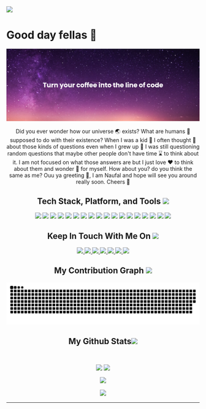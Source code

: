 <img src="https://visitor-badge.laobi.icu/badge?page_id=Digisata.Digisata" />
<h1>Good day fellas 👋</h1>

<p align="center">
<img src="images/banner.png" />
</p>

<p align="center">
  Did you ever wonder how our universe 🌏 exists? What are humans 🗿 supposed to do with their existence? When I was a kid 👶 I often thought 🧠 about those kinds of questions even when I grew up 🧑 I was still questioning random questions that maybe other people don't have time ⌛ to think about it. I am not focused on what those answers are but I just love ❤️ to think about them and wonder 🤔 for myself. How about you? do you think the same as me? Ouu ya greeting 🤝, I am Naufal and hope will see you around really soon. Cheers 🥂
</p>

<h2 align="center">Tech Stack, Platform, and Tools <img src="https://github.com/ritik307/ritik307/blob/main/images/laptop.gif" width="50"></h2>

<p align="center">
 <img src="https://img.shields.io/badge/go-%2300ADD8.svg?style=for-the-badge&logo=go&logoColor=white"/>
  <img src="https://img.shields.io/badge/mysql-%2300f.svg?style=for-the-badge&logo=mysql&logoColor=white"/>
  <img src="https://img.shields.io/badge/postgres-%23316192.svg?style=for-the-badge&logo=postgresql&logoColor=white"/>
  <img src="https://img.shields.io/badge/redis-%23DD0031.svg?style=for-the-badge&logo=redis&logoColor=white"/>
  <img src="https://img.shields.io/badge/php-%23777BB4.svg?style=for-the-badge&logo=php&logoColor=white"/>
  <img src="https://img.shields.io/badge/laravel-%23FF2D20.svg?style=for-the-badge&logo=laravel&logoColor=white"/>
  <img src="https://img.shields.io/badge/git-%23F05033.svg?style=for-the-badge&logo=git&logoColor=white"/>
  <img src="https://img.shields.io/badge/docker-%230db7ed.svg?style=for-the-badge&logo=docker&logoColor=white"/>
  <img src="https://img.shields.io/badge/java-%23ED8B00.svg?style=for-the-badge&logo=java&logoColor=white"/>
  <img src="https://img.shields.io/badge/kotlin-%237F52FF.svg?style=for-the-badge&logo=kotlin&logoColor=white"/>
  <img src="https://img.shields.io/badge/dart-%230175C2.svg?style=for-the-badge&logo=dart&logoColor=white"/>
  <img src="https://img.shields.io/badge/Flutter-%2302569B.svg?style=for-the-badge&logo=Flutter&logoColor=white"/>
  <img src="https://img.shields.io/badge/Firebase-039BE5?style=for-the-badge&logo=Firebase&logoColor=white"/>
  <img src="https://img.shields.io/badge/Linux-FCC624?style=for-the-badge&logo=linux&logoColor=black"/>
  <img src="https://img.shields.io/badge/Android-3DDC84?style=for-the-badge&logo=android&logoColor=white"/>
  <img src="https://img.shields.io/badge/Android%20Studio-3DDC84.svg?style=for-the-badge&logo=android-studio&logoColor=white"/>
  <img src="https://img.shields.io/badge/Visual%20Studio%20Code-0078d7.svg?style=for-the-badge&logo=visual-studio-code&logoColor=white"/>
  <img src="https://img.shields.io/badge/github-%23121011.svg?style=for-the-badge&logo=github&logoColor=white"/>
</p>

<h2 align="center">Keep In Touch With Me On <img src="https://media0.giphy.com/media/jqNPzdTTxQfOgOqpO4/source.gif" width="50"></h2>

<p align="center">
<a href="mailto: hnaufal123@gmail.com">
 <img src="https://img.shields.io/badge/Gmail-D14836?style=for-the-badge&logo=gmail&logoColor=white"/>
</a>
<a href="https://www.linkedin.com/in/khairunnaufal-hanif/">
 <img src="https://img.shields.io/badge/linkedin-%230077B5.svg?style=for-the-badge&logo=linkedin&logoColor=white"/>
</a>
 <a href="https://twitter.com/Digisata">
 <img src="https://img.shields.io/badge/Twitter-%231DA1F2.svg?style=for-the-badge&logo=Twitter&logoColor=white"/>
</a>
</a>
 <a href="https://stackoverflow.com/users/9103193/nopal">
 <img src="https://img.shields.io/badge/-Stackoverflow-FE7A16?style=for-the-badge&logo=stack-overflow&logoColor=white"/>
</a>
 <a href="https://nopal.vercel.app/">
 <img src="https://img.shields.io/badge/website-000000?style=for-the-badge&logo=About.me&logoColor=white"/>
</a>
 <a href="https://leetcode.com/hnaufal123/">
 <img src="https://img.shields.io/badge/LeetCode-000000?style=for-the-badge&logo=LeetCode&logoColor=#d16c06"/>
</a>
</a>
 <a href="https://www.codewars.com/users/digisata">
 <img src="https://img.shields.io/badge/Codewars-B1361E?style=for-the-badge&logo=codewars&logoColor=grey"/>
</a>
</p>

<h2 align="center">
  My Contribution Graph <img src="https://media.giphy.com/media/xUA7aZeLE2e0P7Znz2/giphy.gif" width="50">
</h2>
<p align="center">
  <img src="https://github.com/Digisata/Digisata/blob/output/github-contribution-grid-snake-dark.svg#gh-dark-mode-only" alt="snake"></center>
</p>

<h2 align="center">
  My Github Stats<img src="https://media.giphy.com/media/VgCDAzcKvsR6OM0uWg/giphy.gif" width="50">
</h2>

<br>

<p align = "center">
  <img  src = "https://github-readme-stats-3k1adttqb-digisata.vercel.app/api?username=Digisata&show_icons=true&theme=radical&line_height=27">
  <img src = "https://github-readme-stats-3k1adttqb-digisata.vercel.app/api/top-langs/?username=Digisata&hide=html,css,hlsl&langs_count=3&theme=radical">
</p>

<p align = "center">
 <img  src="https://github-profile-trophy.vercel.app/?username=Digisata&theme=radical&title=Stars,Commits,PullRequest,Issues&column=-1&margin-w=15" />
</p>

<p align = "center">
 <img  src="https://github-readme-streak-stats.herokuapp.com/?user=Digisata&show_icons=true&locale=en&layout=compact&theme=radical&line_height=0" />
</p>
<hr>

